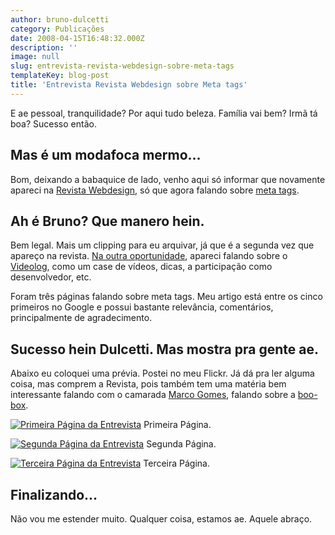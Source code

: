 ```yaml
---
author: bruno-dulcetti
category: Publicações
date: 2008-04-15T16:48:32.000Z
description: ''
image: null
slug: entrevista-revista-webdesign-sobre-meta-tags
templateKey: blog-post
title: 'Entrevista Revista Webdesign sobre Meta tags'
---
```


E ae pessoal, tranquilidade? Por aqui tudo beleza. Família vai bem? Irmã tá boa? Sucesso então.

## Mas é um modafoca mermo...

Bom, deixando a babaquice de lado, venho aqui só informar que novamente apareci na <a href="http://www.revistawebdesign.com.br/">Revista Webdesign</a>, só que agora falando sobre <a href="/quais-e-como-utilizar-as-meta-tags-na-sua-pagina">meta tags</a>.

## Ah é Bruno? Que manero hein.

Bem legal. Mais um clipping para eu arquivar, já que é a segunda vez que apareço na revista. <a href="/bruno-dulcetti-e-videologtv-na-revista-webdesign">Na outra oportunidade</a>, apareci falando sobre o <a href="http://www.videolog.tv">Videolog</a>, como um case de vídeos, dicas, a participação como desenvolvedor, etc.

Foram três páginas falando sobre meta tags. Meu artigo está entre os cinco primeiros no Google e possui bastante relevância, comentários, principalmente de agradecimento.

## Sucesso hein Dulcetti. Mas mostra pra gente ae.

Abaixo eu coloquei uma prévia. Postei no meu Flickr. Já dá pra ler alguma coisa, mas comprem a Revista, pois também tem uma matéria bem interessante falando com o camarada <a href="http://marcogomes.com/">Marco Gomes</a>, falando sobre a <a href="http://boo-box.com/site/br/">boo-box</a>.

<a href="http://www.flickr.com/photos/dulcetti/2415518861/in/set-72157604552704437/"><img src="https://farm3.static.flickr.com/2416/2415518861_3b83b15a14.jpg?v=0" alt="Primeira Página da Entrevista" /></a>
Primeira Página.

<a href="http://www.flickr.com/photos/dulcetti/2416338980/in/set-72157604552704437/"><img src="https://farm4.static.flickr.com/3139/2416338980_4904e5aeea.jpg?v=0" alt="Segunda Página da Entrevista" /></a>
Segunda Página.

<a href="http://www.flickr.com/photos/dulcetti/2416338896/in/set-72157604552704437/"><img src="https://farm4.static.flickr.com/3143/2416338896_1c5c5e244e.jpg?v=0" alt="Terceira Página da Entrevista" /></a>
Terceira Página.

## Finalizando...

Não vou me estender muito. Qualquer coisa, estamos ae. Aquele abraço.
